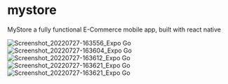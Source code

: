 # mystore
MyStore a fully functional E-Commerce mobile app, built with react native

![Screenshot_20220727-163556_Expo Go](https://user-images.githubusercontent.com/45270353/222551806-4df4ac31-a397-41e6-b736-b776ed81a6bb.png) ![Screenshot_20220727-163604_Expo Go](https://user-images.githubusercontent.com/45270353/222551857-f6d1bd10-057f-4baf-ae41-07e61f24aca2.png)
![Screenshot_20220727-163612_Expo Go](https://user-images.githubusercontent.com/45270353/222551905-f98652e3-b9d5-43d8-a30a-10bbb1f7fe55.png)![Screenshot_20220727-163621_Expo Go](https://user-images.githubusercontent.com/45270353/222551948-7ef1a8aa-15c5-47f1-a707-a6a441ab2e5c.png)
![Screenshot_20220727-163621_Expo Go](https://user-images.githubusercontent.com/45270353/222551678-e290c0ce-bab1-4f84-88ad-82d1fe65a034.png)
